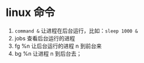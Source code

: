# linux 命令

1. `command &` 让进程在后台运行，比如：`sleep 1000 &`
2. jobs 查看后台运行的进程
3. fg %n 让后台运行的进程 n 到前台来
4. bg %n 让进程 n 到后台去；
